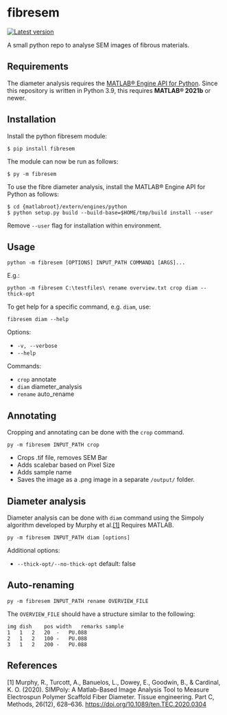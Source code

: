 # fibresem

[![Latest version](https://img.shields.io/pypi/v/fibresem.svg?style=flat&label=Latest&color=%234B78E6&logo=&logoColor=white)](https://pypi.python.org/pypi/fibresem)

A small python repo to analyse SEM images of fibrous materials.

## Requirements

The diameter analysis requires the [MATLAB® Engine API for Python](https://mathworks.com/help/matlab/matlab-engine-for-python.html). Since this repository is written in Python 3.9, this requires **MATLAB® 2021b** or newer.

## Installation

Install the python fibresem module:

    $ pip install fibresem

The module can now be run as follows:

    $ py -m fibresem

To use the fibre diameter analysis, install the MATLAB® Engine API for Python as follows:

    $ cd {matlabroot}/extern/engines/python
    $ python setup.py build --build-base=$HOME/tmp/build install --user

Remove ``--user`` flag for installation within environment.

## Usage

    python -m fibresem [OPTIONS] INPUT_PATH COMMAND1 [ARGS]...

E.g.:

    python -m fibresem C:\testfiles\ rename overview.txt crop diam --thick-opt

To get help for a specific command, e.g. ``diam``, use:

    fibresem diam --help

Options:

* ``-v, --verbose``
* ``--help``

Commands:
* ``crop``    annotate
* ``diam``    diameter_analysis
* ``rename``  auto_rename


## Annotating

Cropping and annotating can be done with the ``crop`` command.

    py -m fibresem INPUT_PATH crop

* Crops .tif file, removes SEM Bar
* Adds scalebar based on Pixel Size
* Adds sample name
* Saves the image as a .png image in a separate ``/output/`` folder.

## Diameter analysis

Diameter analysis can be done with ``diam`` command using the Simpoly algorithm developed by Murphy et al.[[1]](#1) Requires MATLAB.

    py -m fibresem INPUT_PATH diam [options]

Additional options:

* ``--thick-opt/--no-thick-opt`` default: false


## Auto-renaming

    py -m fibresem INPUT_PATH rename OVERVIEW_FILE

The ``OVERVIEW_FILE`` should have a structure similar to the following:

    img	dish	pos	width	remarks	sample
    1	1	2	20	-	PU.088
    2	1	2	100	-	PU.088
    3	1	2	200	-	PU.088


## References
<a id="1">[1]</a> 
Murphy, R., Turcott, A., Banuelos, L., Dowey, E., Goodwin, B., & Cardinal, K. O. (2020). SIMPoly: A Matlab-Based Image Analysis Tool to Measure Electrospun Polymer Scaffold Fiber Diameter. Tissue engineering. Part C, Methods, 26(12), 628–636. https://doi.org/10.1089/ten.TEC.2020.0304